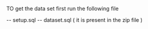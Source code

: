 TO get the data set first run the following file

-- setup.sql
-- dataset.sql ( it is present in the zip file )
